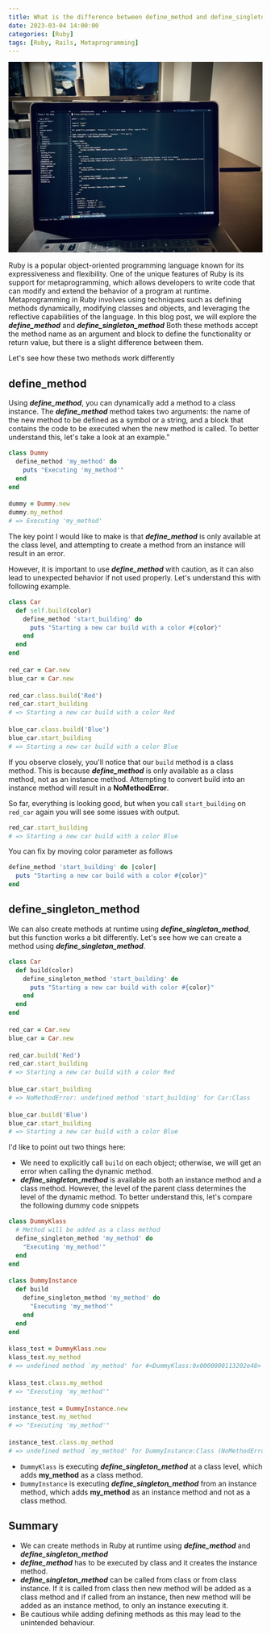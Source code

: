```yaml
---
title: What is the difference between define_method and define_singleton_method?
date: 2023-03-04 14:00:00
categories: [Ruby]
tags: [Ruby, Rails, Metaprogramming]
---
```


![Image](/assets/article_images/2023_03_04_define_method_and_define_singleton_method.jpg)

Ruby is a popular object-oriented programming language known for its expressiveness and flexibility.
One of the unique features of Ruby is its support for metaprogramming,
which allows developers to write code that can modify and extend the behavior of a program at runtime.
Metaprogramming in Ruby involves using techniques such as defining methods dynamically,
modifying classes and objects, and leveraging the reflective capabilities of the language.
In this blog post, we will explore the ***define_method*** and ***define_singleton_method***
Both these methods accept the method name as an argument and block to define the functionality or return
value, but there is a slight difference between them.

Let's see how these two methods work differently

## define_method
Using ***define_method***, you can dynamically add a method to a class instance.
The ***define_method*** method takes two arguments: the name of the new method to be defined as a symbol or a string,
and a block that contains the code to be executed when the new method is called.
To better understand this, let's take a look at an example."

```ruby
class Dummy
  define_method 'my_method' do
    puts "Executing 'my_method'"
  end
end

dummy = Dummy.new
dummy.my_method
# => Executing 'my_method'
```

The key point I would like to make is that ***define_method*** is only available at the class level,
and attempting to create a method from an instance will result in an error.

However, it is important to use ***define_method*** with caution, as it can also lead to
unexpected behavior if not used properly. Let's understand this with following example.

```ruby
class Car
  def self.build(color)
    define_method 'start_building' do
      puts "Starting a new car build with a color #{color}"
    end
  end
end

red_car = Car.new
blue_car = Car.new

red_car.class.build('Red')
red_car.start_building
# => Starting a new car build with a color Red

blue_car.class.build('Blue')
blue_car.start_building
# => Starting a new car build with a color Blue
```

If you observe closely, you'll notice that our `build` method is a class method.
This is because ***define_method*** is only available as a class method, not as an instance method.
Attempting to convert build into an instance method will result in a **NoMethodError**.

So far, everything is looking good, but when you call `start_building` on `red_car` again you will see some issues with output.

```ruby
red_car.start_building
# => Starting a new car build with a color Blue
```

You can fix by moving color parameter as follows

```ruby
define_method 'start_building' do |color|
  puts "Starting a new car build with a color #{color}"
end
```

## define_singleton_method
We can also create methods at runtime using ***define_singleton_method***,
but this function works a bit differently. Let's see how we can create a method using ***define_singleton_method***.

```ruby
class Car
  def build(color)
    define_singleton_method 'start_building' do
      puts "Starting a new car build with color #{color}"
    end
  end
end

red_car = Car.new
blue_car = Car.new

red_car.build('Red')
red_car.start_building
# => Starting a new car build with a color Red

blue_car.start_building
# => NoMethodError: undefined method 'start_building' for Car:Class

blue_car.build('Blue')
blue_car.start_building
# => Starting a new car build with a color Blue
```
I'd like to point out two things here:
- We need to explicitly call `build` on each object; otherwise, we will get an error when calling the dynamic method.
- ***define_singleton_method*** is available as both an instance method and a class method.
  However, the level of the parent class determines the level of the dynamic method.
  To better understand this, let's compare the following dummy code snippets

```ruby
class DummyKlass
  # Method will be added as a class method
  define_singleton_method 'my_method' do
    "Executing 'my_method'"
  end
end

class DummyInstance
  def build
    define_singleton_method 'my_method' do
      "Executing 'my_method'"
    end
  end
end

klass_test = DummyKlass.new
klass_test.my_method
# => undefined method `my_method' for #<DummyKlass:0x0000000113202e48> (NoMethodError)

klass_test.class.my_method
# => "Executing 'my_method'"

instance_test = DummyInstance.new
instance_test.my_method
# => "Executing 'my_method'"

instance_test.class.my_method
# => undefined method `my_method' for DummyInstance:Class (NoMethodError)
```

- `DummyKlass` is executing ***define_singleton_method*** at a class level, which adds **my_method** as a
class method.
- `DummyInstance` is executing ***define_singleton_method*** from an instance method, which
adds **my_method** as an instance method and not as a class method.

## Summary
- We can create methods in Ruby at runtime using ***define_method*** and ***define_singleton_method***
- ***define_method*** has to be executed by class and it creates the instance method.
- ***define_singleton_method*** can be called from class or from class instance. If it is called from class then
  new method will be added as a class method and if called from an instance, then new method will be added as an
  instance method, to only an instance executing it.
- Be cautious while adding defining methods as this may lead to the unintended behaviour.
